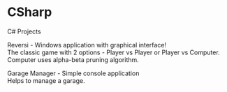 # CSharp
C# Projects

Reversi - Windows application with graphical interface! <br>
          The classic game with 2 options - Player vs Player or Player vs Computer.<br>
          Computer uses alpha-beta pruning algorithm.

Garage Manager - Simple console application<br>
          Helps to manage a garage.
